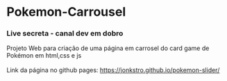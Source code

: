 # Pokemon-Carrousel
### Live secreta - canal dev em dobro<br>
Projeto Web para criação de uma página em carrosel do card game de Pokémon em html,css e js
<br><br>
Link da página no github pages: https://jonkstro.github.io/pokemon-slider/
